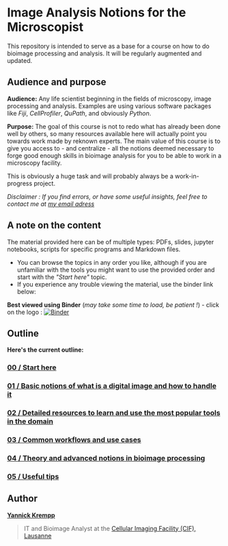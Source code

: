 # Image Analysis Notions for the Microscopist
 
This repository is intended to serve as a base for a course on how to do bioimage processing and analysis.
It will be regularly augmented and updated.


## Audience and purpose

**Audience:**
Any life scientist beginning in the fields of microscopy, image processing and analysis. Examples are using various software packages like *Fiji*, *CellProfiler*, *QuPath*, and obviously *Python*.

**Purpose:**
The goal of this course is not to redo what has already been done well by others, so many resources available here will actually point you towards work made by reknown experts. The main value of this course is to give you access to - and centralize - all the notions deemed necessary to forge good enough skills in bioimage analysis for you to be able to work in a microscopy facility. 

This is obviously a huge task and will probably always be a work-in-progress project.

*Disclaimer : If you find errors, or have some useful insights, feel free to contact me at [my email adress](mailto:yannick.krempp@unil.ch)*


## A note on the content

The material provided here can be of multiple types: PDFs, slides, jupyter notebooks, scripts for specific programs and Markdown files.

- You can browse the topics in any order you like, although if you are unfamiliar with the tools you might want to use the provided order and start with the *"Start here"* topic.
- If you experience any trouble viewing the material, use the binder link below:

**Best viewed using Binder** (*may take some time to load, be patient !*) - click on the logo :
[![Binder](https://mybinder.org/badge_logo.svg)](https://mybinder.org/v2/gh/UniversalBuilder/Image-Analysis-Notions-for-the-Microscopist/master)

## Outline

**Here's the current outline:**

### [00 / Start here](00_start_here/00_start_here.ipynb)
### [01 / Basic notions of what is a digital image and how to handle it](01_basic_notions/)
### [02 / Detailed resources to learn and use the most popular tools in the domain](02_detailed_resources/)
### [03 / Common workflows and use cases](03_common_workflows/)
### [04 / Theory and advanced notions in bioimage processing](04_theory/)
### [05 / Useful tips](05_useful_tips/)


## Author

**[Yannick Krempp](https://www.linkedin.com/in/yannick-krempp/)**
> IT and Bioimage Analyst at the [Cellular Imaging Facility (CIF), Lausanne](https://cif.unil.ch)

